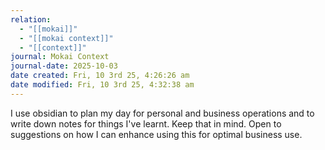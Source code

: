 ```yaml
---
relation:
  - "[[mokai]]"
  - "[[mokai context]]"
  - "[[context]]"
journal: Mokai Context
journal-date: 2025-10-03
date created: Fri, 10 3rd 25, 4:26:26 am
date modified: Fri, 10 3rd 25, 4:32:38 am
---
```

I use obsidian to plan my day for personal and business operations and to write down notes for things I've learnt. Keep that in mind. Open to suggestions on how I can enhance using this for optimal business use.
